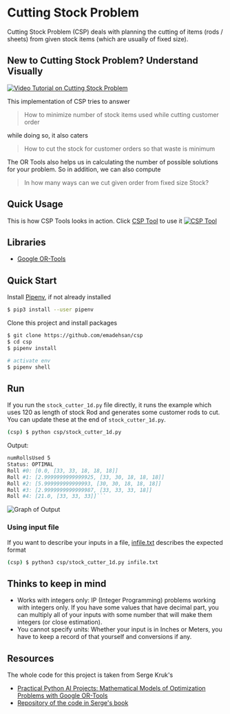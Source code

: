 # Cutting Stock Problem
Cutting Stock Problem (CSP) deals with planning the cutting of items (rods / sheets) from given stock items (which are usually of fixed size).

## New to Cutting Stock Problem? Understand Visually
<a href="https://www.youtube.com/watch?v=4WXtfO9JB20">
	<img src="./github/video-thumb.jpg" alt="Video Tutorial on Cutting Stock Problem">
</a>


This implementation of CSP tries to answer
> How to minimize number of stock items used while cutting customer order


while doing so, it also caters
> How to cut the stock for customer orders so that waste is minimum


The OR Tools also helps us in calculating the number of possible solutions for your problem. So in addition, we can also compute
> In how many ways can we cut given order from fixed size Stock?


## Quick Usage
This is how CSP Tools looks in action. Click [CSP Tool](https://emadehsan.com/csp/) to use it
<a href="https://emadehsan.com/csp/">
	<img src="./github/CSP-Tool.PNG" alt="CSP Tool">
</a>

## Libraries
* [Google OR-Tools](https://developers.google.com/optimization)

## Quick Start
Install [Pipenv](https://pipenv.pypa.io/en/latest/), if not already installed
```sh
$ pip3 install --user pipenv
```

Clone this project and install packages
```sh
$ git clone https://github.com/emadehsan/csp
$ cd csp
$ pipenv install

# activate env
$ pipenv shell
```

## Run
If you run the `stock_cutter_1d.py` file directly, it runs the example which uses 120 as length of stock Rod and generates some customer rods to cut. You can update these at the end of `stock_cutter_1d.py`.
```sh
(csp) $ python csp/stock_cutter_1d.py
```

Output:

```sh
numRollsUsed 5
Status: OPTIMAL
Roll #0: [0.0, [33, 33, 18, 18, 18]]
Roll #1: [2.9999999999999925, [33, 30, 18, 18, 18]]
Roll #2: [5.999999999999993, [30, 30, 18, 18, 18]]
Roll #3: [2.9999999999999987, [33, 33, 33, 18]]
Roll #4: [21.0, [33, 33, 33]]```
```

![Graph of Output](./github/graph-1d-b.PNG)


### Using input file
If you want to describe your inputs in a file, [infile.txt](./infile.txt) describes the expected format

```sh
(csp) $ python3 csp/stock_cutter_1d.py infile.txt
```


## Thinks to keep in mind
* Works with integers only: IP (Integer Programming) problems working with integers only. If you have some values that have decimal part, you can multiply all of your inputs with some number that will make them integers (or close estimation).
* You cannot specify units: Whether your input is in Inches or Meters, you have to keep a record of that yourself and conversions if any.


## Resources
The whole code for this project is taken from Serge Kruk's
* [Practical Python AI Projects: Mathematical Models of Optimization Problems with Google OR-Tools](https://amzn.to/3iPceJD)
* [Repository of the code in Serge's book](https://github.com/sgkruk/Apress-AI/)
